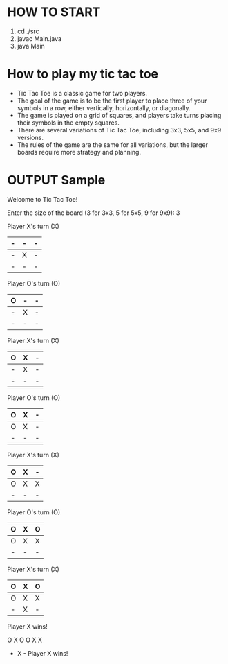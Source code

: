 # HOW TO START

1. cd ./src
2. javac Main.java
3. java Main

# How to play my tic tac toe
- Tic Tac Toe is a classic game for two players.
- The goal of the game is to be the first player to place three of your symbols in a row, either vertically, horizontally, or diagonally.
- The game is played on a grid of squares, and players take turns placing their symbols in the empty squares.
- There are several variations of Tic Tac Toe, including 3x3, 5x5, and 9x9 versions.
- The rules of the game are the same for all variations, but the larger boards require more strategy and planning.

# OUTPUT Sample

Welcome to Tic Tac Toe!

Enter the size of the board (3 for 3x3, 5 for 5x5, 9 for 9x9): 3

Player X's turn (X)

| - | - | - |
|---|---|---|
| - | X | - |
| - | - | - |

Player O's turn (O)

| O | - | - |
|---|---|---|
| - | X | - |
| - | - | - |

Player X's turn (X)

| O | X | - |
|---|---|---|
| - | X | - |
| - | - | - |

Player O's turn (O)

| O | X | - |
|---|---|---|
| O | X | - |
| - | - | - |

Player X's turn (X)

| O | X | - |
|---|---|---|
| O | X | X |
| - | - | - |

Player O's turn (O)

| O | X | O |
|---|---|---|
| O | X | X |
| - | - | - |

Player X's turn (X)

| O | X | O |
|---|---|---|
| O | X | X |
| - | X | - |

Player X wins!

O X O
O X X
- X -
Player X wins!

